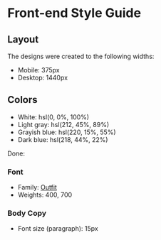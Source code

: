 # Front-end Style Guide

## Layout

The designs were created to the following widths:

- Mobile: 375px
- Desktop: 1440px

## Colors

- White: hsl(0, 0%, 100%)
- Light gray: hsl(212, 45%, 89%)
- Grayish blue: hsl(220, 15%, 55%)
- Dark blue: hsl(218, 44%, 22%)

Done:

### Font

- Family: [Outfit](https://fonts.google.com/specimen/Outfit)
- Weights: 400, 700

### Body Copy

- Font size (paragraph): 15px
